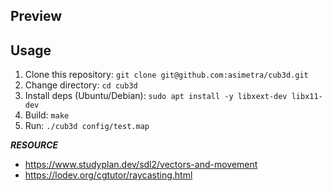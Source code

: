 ## Preview


## Usage
1. Clone this repository: `git clone git@github.com:asimetra/cub3d.git`
2. Change directory: `cd cub3d`
3. Install deps (Ubuntu/Debian): `sudo apt install -y libxext-dev libx11-dev`
4. Build: `make`
5. Run: `./cub3d config/test.map`

***RESOURCE***
- https://www.studyplan.dev/sdl2/vectors-and-movement
- https://lodev.org/cgtutor/raycasting.html